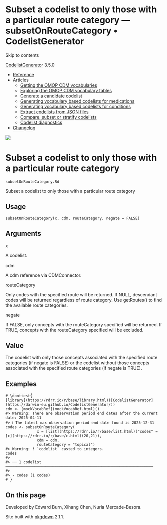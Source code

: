 # Subset a codelist to only those with a particular route category — subsetOnRouteCategory • CodelistGenerator

Skip to contents

[CodelistGenerator](../index.html) 3.5.0

  * [Reference](../reference/index.html)
  * Articles
    * [Getting the OMOP CDM vocabularies](../articles/a01_GettingOmopCdmVocabularies.html)
    * [Exploring the OMOP CDM vocabulary tables](../articles/a02_ExploreCDMvocabulary.html)
    * [Generate a candidate codelist](../articles/a03_GenerateCandidateCodelist.html)
    * [Generating vocabulary based codelists for medications](../articles/a04_GenerateVocabularyBasedCodelist.html)
    * [Generating vocabulary based codelists for conditions](../articles/a04b_icd_codes.html)
    * [Extract codelists from JSON files](../articles/a05_ExtractCodelistFromJSONfile.html)
    * [Compare, subset or stratify codelists](../articles/a06_CreateSubsetsFromCodelist.html)
    * [Codelist diagnostics](../articles/a07_RunCodelistDiagnostics.html)
  * [Changelog](../news/index.html)




![](../logo.png)

# Subset a codelist to only those with a particular route category

`subsetOnRouteCategory.Rd`

Subset a codelist to only those with a particular route category

## Usage
    
    
    subsetOnRouteCategory(x, cdm, routeCategory, negate = FALSE)

## Arguments

x
    

A codelist.

cdm
    

A cdm reference via CDMConnector.

routeCategory
    

Only codes with the specified route will be returned. If NULL, descendant codes will be returned regardless of route category. Use getRoutes() to find the available route categories.

negate
    

If FALSE, only concepts with the routeCategory specified will be returned. If TRUE, concepts with the routeCategory specified will be excluded.

## Value

The codelist with only those concepts associated with the specified route categories (if negate is FALSE) or the codelist without those concepts associated with the specified route categories (if negate is TRUE).

## Examples
    
    
    # \donttest{
    [library](https://rdrr.io/r/base/library.html)([CodelistGenerator](https://darwin-eu.github.io/CodelistGenerator/))
    cdm <- [mockVocabRef](mockVocabRef.html)()
    #> Warning: There are observation period end dates after the current date: 2025-04-11
    #> ℹ The latest max observation period end date found is 2025-12-31
    codes <- subsetOnRouteCategory(
                  x = [list](https://rdrr.io/r/base/list.html)("codes" = [c](https://rdrr.io/r/base/c.html)(20,21)),
                  cdm = cdm,
                  routeCategory = "topical")
    #> Warning: ! `codelist` casted to integers.
    codes
    #> 
    #> ── 1 codelist ──────────────────────────────────────────────────────────────────
    #> 
    #> - codes (1 codes)
    # }
    

## On this page

Developed by Edward Burn, Xihang Chen, Nuria Mercade-Besora.

Site built with [pkgdown](https://pkgdown.r-lib.org/) 2.1.1.
